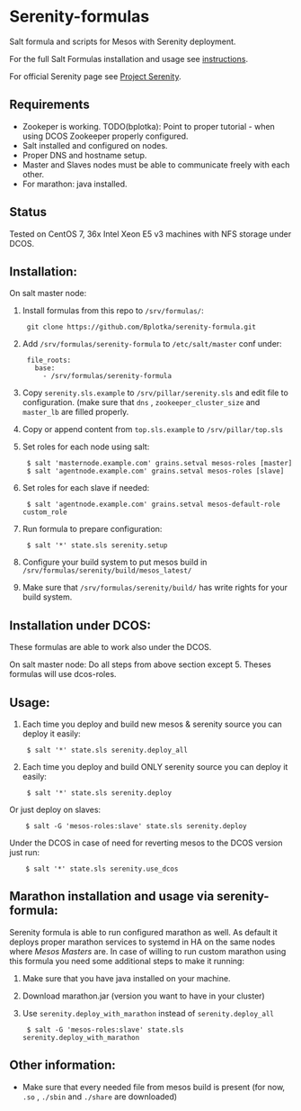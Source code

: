 # Serenity-formulas
Salt formula and scripts for Mesos with Serenity deployment.
 
For the full Salt Formulas installation and usage see [instructions](http://docs.saltstack.com/topics/development/conventions/formulas.html).
 
For official Serenity page see [Project Serenity](https://github.com/mesosphere/serenity).

## Requirements
* Zookeper is working. TODO(bplotka): Point to proper tutorial - when using DCOS Zookeeper properly configured.
* Salt installed and configured on nodes.
* Proper DNS and hostname setup.
* Master and Slaves nodes must be able to communicate freely with each other.
* For marathon: java installed.

## Status

Tested on CentOS 7, 36x Intel Xeon E5 v3 machines with NFS storage under DCOS.

## Installation:
On salt master node:

1. Install formulas from this repo to `/srv/formulas/`:

        git clone https://github.com/Bplotka/serenity-formula.git
        
2. Add `/srv/formulas/serenity-formula` to `/etc/salt/master` conf under:
 
        file_roots:
          base:
            - /srv/formulas/serenity-formula

3. Copy `serenity.sls.example` to `/srv/pillar/serenity.sls` and edit file to configuration.
(make sure that `dns` , `zookeeper_cluster_size` and `master_lb` are filled properly.
4. Copy or append content from `top.sls.example` to `/srv/pillar/top.sls`
5. Set roles for each node using salt:

        $ salt 'masternode.example.com' grains.setval mesos-roles [master]
        $ salt 'agentnode.example.com' grains.setval mesos-roles [slave]

6. Set roles for each slave if needed:

        $ salt 'agentnode.example.com' grains.setval mesos-default-role custom_role
        
9. Run formula to prepare configuration:

        $ salt '*' state.sls serenity.setup
 
8. Configure your build system to put mesos build in `/srv/formulas/serenity/build/mesos_latest/`
9. Make sure that `/srv/formulas/serenity/build/` has write rights for your build system.

## Installation under DCOS:
These formulas are able to work also under the DCOS.

On salt master node:
Do all steps from above section except 5. Theses formulas will use dcos-roles.

## Usage:
1. Each time you deploy and build new mesos & serenity source you can deploy it easily:

        $ salt '*' state.sls serenity.deploy_all
     
2. Each time you deploy and build ONLY serenity source you can deploy it easily:

        $ salt '*' state.sls serenity.deploy
        
Or just deploy on slaves:

        $ salt -G 'mesos-roles:slave' state.sls serenity.deploy

Under the DCOS in case of need for reverting mesos to the DCOS version just run:
        
        $ salt '*' state.sls serenity.use_dcos

## Marathon installation and usage via serenity-formula:

Serenity formula is able to run configured marathon as well. As default it deploys proper marathon services to systemd in HA on the same nodes 
where _Mesos Masters_ are.
In case of willing to run custom marathon using this formula you need some additional steps to make it running: 

1. Make sure that you have java installed on your machine.
2. Download marathon.jar (version you want to have in your cluster)
3. Use `serenity.deploy_with_marathon` instead of `serenity.deploy_all`

        $ salt -G 'mesos-roles:slave' state.sls serenity.deploy_with_marathon


## Other information:

* Make sure that every needed file from mesos build is present (for now, `.so` , `./sbin` and `./share` are downloaded)